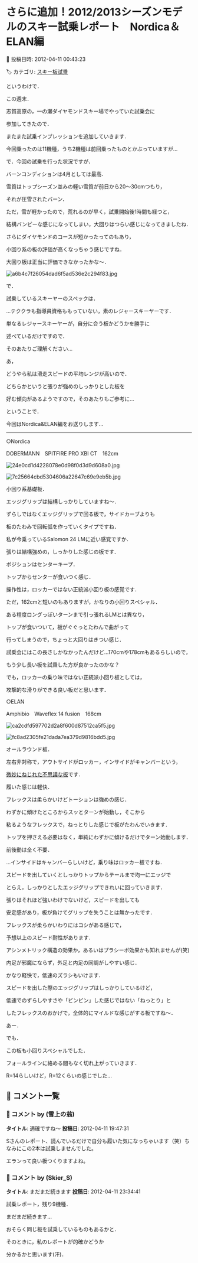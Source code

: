 # さらに追加！2012/2013シーズンモデルのスキー試乗レポート　Nordica＆ELAN編

📅 投稿日時: 2012-04-11 00:43:23

🏷️ カテゴリ: [スキー板試乗](c0bd8048615710cee890e403a36cc9a2b.md)

というわけで．


この週末．


志賀高原の，一の瀬ダイヤモンドスキー場でやっていた試乗会に


参加してきたので．


またまた試乗インプレッションを追加していきます．


今回乗ったのは11機種，うち2機種は前回乗ったものとかぶっていますが…





で．今回の試乗を行った状況ですが．


バーンコンディションは4月としては最高．


雪質はトップシーズン並みの軽い雪質が前日から20～30cmつもり，


それが圧雪されたバーン．


ただ，雪が軽かったので，荒れるのが早く，試乗開始後1時間も経つと，


結構バンピーな感じになってしまい，大回りはつらい感じになってきましたね．


さらにダイヤモンドのコースが短かったってのもあり，


小回り系の板の評価が高くなっちゃう感じですね．


大回り板は正当に評価できなかったかな～．




![a6b4c7f26054dad6f5ad536e2c294f83.jpg](images/a6b4c7f26054dad6f5ad536e2c294f83.jpg)







で．


試乗しているスキーヤーのスペックは．


…テククラも指導員資格ももっていない，素のレジャースキーヤーです．


単なるレジャースキーヤーが，自分に合う板かどうかを勝手に


述べているだけですので．


そのあたりご理解ください…





あ，


どうやら私は滑走スピードの平均レンジが高いので．


どちらかというと張りが強めのしっかりとした板を


好む傾向があるようですので，そのあたりもご参考に…





ということで．


今回はNordica&ELAN編をお送りします…


----





[]()


○Nordica





DOBERMANN　SPITFIRE PRO XBI CT　162cm




![24e0cd1d4228078e0d98f0d3d9d608a0.jpg](images/24e0cd1d4228078e0d98f0d3d9d608a0.jpg)






![7c25664cbd5304606a22647c69e9eb5b.jpg](images/7c25664cbd5304606a22647c69e9eb5b.jpg)




小回り系基礎板．


エッジグリップは結構しっかりしていますね～．


ずらしではなくエッジグリップで回る板で，サイドカーブよりも


板のたわみで回転弧を作っていくタイプですね．


私が今乗っているSalomon 24 LMに近い感覚ですか．


張りは結構強めの，しっかりした感じの板です．





ポジションはセンターキープ．


トップからセンターが食いつく感じ．


操作性は，ロッカーではない正統派小回り板の感覚です．


ただ，162cmと短いのもありますが，かなりの小回りスペシャル．


ある程度ロングっぽいターンまで引っ張れるLMとは異なり，


トップが食いついて，板がぐぐっとたわんで曲がって


行ってしまうので，ちょっと大回りはきつい感じ．


試乗会にはこの長さしかなかったんだけど…170cmや178cmもあるらしいので，


もう少し長い板を試乗した方が良かったのかな？





でも，ロッカーの乗り味ではない正統派小回り板としては，


攻撃的な滑りができる良い板だと思います．





[]()


○ELAN





Amphibio　Waveflex 14 fusion　168cm




![ca2cdfd597702d2a8f600d87512ca5f5.jpg](images/ca2cdfd597702d2a8f600d87512ca5f5.jpg)






![fc8ad2305fe21dada7ea379d9816bdd5.jpg](images/fc8ad2305fe21dada7ea379d9816bdd5.jpg)




オールラウンド板．


左右非対称で，アウトサイドがロッカー，インサイドがキャンバーという，


[微妙にねじれた不思議な板](e5be2080b24fa9ab10470f95067659cdf.md)です．


履いた感じは軽快．


フレックスは柔らかいけどトーションは強めの感じ．


わずかに傾けたところからスッとターンが始動し，そこから


粘るようなフレックスで，ねっとりした感じで板がたわんでいきます．


トップを押さえる必要はなく，単純にわずかに傾けるだけでターン始動します．


前後動は全く不要．


…インサイドはキャンバーらしいけど，乗り味はロッカー板ですね．


スピードを出していくとしっかりトップからテールまで均一にエッジで


とらえ，しっかりとしたエッジグリップできれいに回っていきます．


張りはそれほど強いわけでないけど，スピードを出しても


安定感があり，板が負けてグリップを失うことは無かったです．


フレックスが柔らかいわりにはコシがある感じで，


予想以上のスピード耐性があります．





アシンメトリック構造の効果か，あるいはプラシーボ効果かも知れませんが(笑)


内足が邪魔にならず，外足と内足の同調がしやすい感じ．


かなり軽快で，低速のズラシもいけます．


スピードを出した際のエッジグリップはしっかりしているけど，


低速でのずらしやすさや「ビンビン」した感じではない「ねっとり」と


したフレックスのおかげで，全体的にマイルドな感じがする板ですね～．


あー．


でも．


この板も小回りスペシャルでした．


フォールラインに絡める間もなく切れ上がっていきます．


R=14らしいけど，R=12くらいの感じでした…

## 💬 コメント一覧

### 💬 コメント by (雪上の翁)
**タイトル**: 適確ですね～
**投稿日**: 2012-04-11 19:47:31

Sさんのレポート、読んでいるだけで自分も履いた気になっちゃいます（笑）ちなみにこの2本は試乗しませんでした。

エランって良い板つくりますよね。

### 💬 コメント by (Skier_S)
**タイトル**: まだまだ続きます
**投稿日**: 2012-04-11 23:34:41

試乗レポート，残り9機種．

まだまだ続きます…

おそらく同じ板を試乗しているものもあるかと．

そのときに，私のレポートが的確かどうか

分かるかと思います(汗)．

